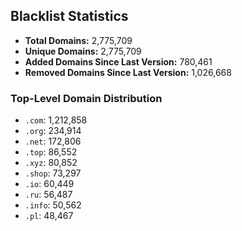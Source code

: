 ## Blacklist Statistics

- **Total Domains:** 2,775,709
- **Unique Domains:** 2,775,709
- **Added Domains Since Last Version:** 780,461
- **Removed Domains Since Last Version:** 1,026,668

### Top-Level Domain Distribution

-  `.com`: 1,212,858
-  `.org`: 234,914
-  `.net`: 172,806
-  `.top`: 86,552
-  `.xyz`: 80,852
-  `.shop`: 73,297
-  `.io`: 60,449
-  `.ru`: 56,487
-  `.info`: 50,562
-  `.pl`: 48,467
